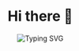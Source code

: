 <div align="center">
  <h1>Hi there 👋</h1>
</div>
<div align="center">
  <img src="https://readme-typing-svg.demolab.com?font=Fira+Code&pause=1000&color=BE60F7&background=E447FF00&center=true&vCenter=true&random=true&width=435&lines=Web+Developer+since+10+years;Beginner+VRChat+Creator;Virtual+Reality+Enjoyer" alt="Typing SVG" />
</div>

<!--
**naightee/naightee** is a ✨ _special_ ✨ repository because its `README.md` (this file) appears on your GitHub profile.

Here are some ideas to get you started:

- 🔭 I’m currently working on ...
- 🌱 I’m currently learning ...
- 👯 I’m looking to collaborate on ...
- 🤔 I’m looking for help with ...
- 💬 Ask me about ...
- 📫 How to reach me: ...
- 😄 Pronouns: ...
- ⚡ Fun fact: ...
-->
